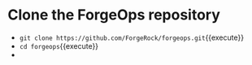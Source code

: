 # Clone the ForgeOps repository

- `git clone https://github.com/ForgeRock/forgeops.git`{{execute}}
- `cd forgeops`{{execute}}
- 
